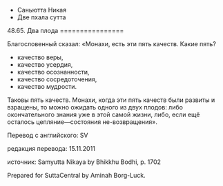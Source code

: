 









* Саньютта Никая
* Две пхала сутта


48\.65\. Два плода
\=\=\=\=\=\=\=\=\=\=\=\=\=\=\=\=



Благословенный сказал: «Монахи, есть эти пять качеств\. Какие пять?


* качество веры,
* качество усердия,
* качество осознанности,
* качество сосредоточения,
* качество мудрости\.


Таковы пять качеств\. Монахи, когда эти пять качеств были развиты и взращены, то можно ожидать одного из двух плодов: либо окончательного знания уже в этой самой жизни, либо, если ещё осталось цепляние—состояния не\-возвращения»\.



Перевод с английского: SV


редакция перевода: 15\.11\.2011


источник: Samyutta Nikaya by Bhikkhu Bodhi, p\. 1702


Prepared for SuttaCentral by Aminah Borg\-Luck\.






